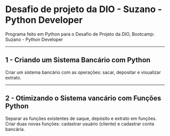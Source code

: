 # Desafio de projeto da DIO - Suzano - Python Developer

Programa feito em Python para o Desafio de Projeto da DIO, Bootcamp: Suzano - Python Developer

---

## 1 - Criando um Sistema Bancário com Python

Criar um sistema bancário com as operações: sacar, depositar e visualizar extrato.

---

## 2 - Otimizando o Sistema vancário com Funções Python

Separar as funções existentes de saque, depósito e extrato em funções. Criar duas novas funções: cadastrar usuário (cliente) e cadastrar conta bancária.